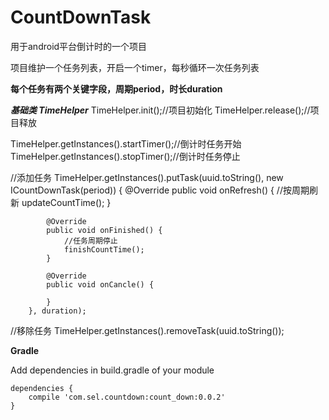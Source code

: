 # CountDownTask
用于android平台倒计时的一个项目

项目维护一个任务列表，开启一个timer，每秒循环一次任务列表

__每个任务有两个关键字段，周期period，时长duration__

___基础类 TimeHelper___
  TimeHelper.init();//项目初始化
  TimeHelper.release();//项目释放
  
  TimeHelper.getInstances().startTimer();//倒计时任务开始
  TimeHelper.getInstances().stopTimer();//倒计时任务停止
  
  //添加任务
  TimeHelper.getInstances().putTask(uuid.toString(), new ICountDownTask(period)) {
            @Override
            public void onRefresh() {
                //按周期刷新
                updateCountTime();
            }

            @Override
            public void onFinished() {
                //任务周期停止
                finishCountTime();
            }

            @Override
            public void onCancle() {

            }
        }, duration);
   //移除任务
   TimeHelper.getInstances().removeTask(uuid.toString());
   
__Gradle__
	
Add dependencies in build.gradle of your module

	dependencies {
    	compile 'com.sel.countdown:count_down:0.0.2'
	}

